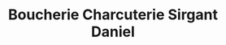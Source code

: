 ---
title: "Boucherie Charcuterie Sirgant Daniel"
url: /saint-girons/boucherie-charcuterie-sirgant-daniel/
shop: Metzgerei
---